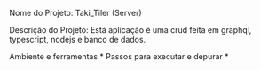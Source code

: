 Nome do Projeto: Taki_Tiler (Server)

Descrição do Projeto: Está aplicação é uma crud feita em graphql, typescript, nodejs e banco de dados.

Ambiente e ferramentas *
Passos para executar e depurar *